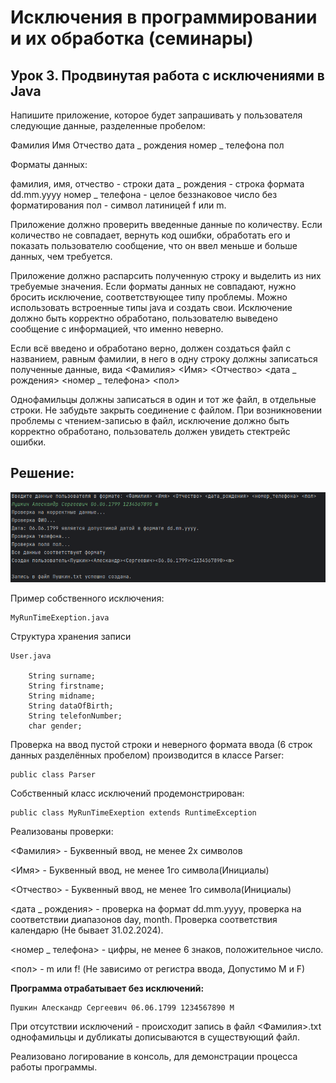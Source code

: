 # Исключения в программировании и их обработка (семинары)
## Урок 3. Продвинутая работа с исключениями в Java
Напишите приложение, которое будет запрашивать у пользователя следующие данные, разделенные пробелом:

Фамилия Имя Отчество дата _ рождения номер _ телефона пол

Форматы данных:

фамилия, имя, отчество - строки
дата _ рождения - строка формата dd.mm.yyyy
номер _ телефона - целое беззнаковое число без форматирования
пол - символ латиницей f или m.

Приложение должно проверить введенные данные по количеству. 
Если количество не совпадает, вернуть код ошибки, обработать его и показать пользователю сообщение, что он ввел меньше и больше данных, чем требуется.

Приложение должно распарсить полученную строку и выделить из них требуемые значения. 
Если форматы данных не совпадают, нужно бросить исключение, соответствующее типу проблемы. 
Можно использовать встроенные типы java и создать свои. Исключение должно быть корректно обработано, пользователю выведено сообщение с информацией, что именно неверно.

Если всё введено и обработано верно, должен создаться файл с названием, равным фамилии, в него в одну строку должны записаться полученные данные, вида
<Фамилия> <Имя> <Отчество> <дата _ рождения> <номер _ телефона> <пол>

Однофамильцы должны записаться в один и тот же файл, в отдельные строки.
Не забудьте закрыть соединение с файлом.
При возникновении проблемы с чтением-записью в файл, исключение должно быть корректно обработано, пользователь должен увидеть стектрейс ошибки.

## Решение:

![Screen.png](Screen.png)

Пример собственного исключения:
```
MyRunTimeExeption.java 
```

Структура хранения записи
```
User.java

    String surname;
    String firstname;
    String midname;
    String dataOfBirth;
    String telefonNumber;
    char gender;
```

Проверка на ввод пустой строки и неверного формата ввода (6 строк данных разделённых пробелом) производится в классе Parser:

```
public class Parser 
```

Собственный класс исключений продемонстрирован:

```
public class MyRunTimeExeption extends RuntimeException
```
Реализованы проверки:

<Фамилия> - Буквенный ввод, не менее 2х символов

<Имя> - Буквенный ввод, не менее 1го символа(Инициалы)

<Отчество> - Буквенный ввод, не менее 1го символа(Инициалы)

<дата _ рождения> - проверка на формат dd.mm.yyyy, проверка на соответствии диапазонов day, month. Проверка соответствия календарю (Не бывает 31.02.2024).

<номер _ телефона> - цифры, не менее 6 знаков, положительное число.

<пол> - m или f! (Не зависимо от регистра ввода, Допустимо M и F)

**Программа отрабатывает без исключений:**
```
Пушкин Алескандр Сергеевич 06.06.1799 1234567890 M

```

При отсутствии исключений - происходит запись в файл <Фамилия>.txt
однофамильцы и дубликаты дописываются в существующий файл.

Реализовано логирование в консоль, для демонстрации процесса работы программы.


